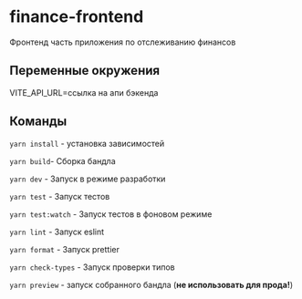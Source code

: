 # finance-frontend

Фронтенд часть приложения по отслеживанию финансов

## Переменные окружения

VITE_API_URL=ссылка на апи бэкенда

## Команды

`yarn install` - установка зависимостей

`yarn build`- Сборка бандла

`yarn dev` - Запуск в режиме разработки

`yarn test` - Запуск тестов

`yarn test:watch` - Запуск тестов в фоновом режиме

`yarn lint` - Запуск eslint

`yarn format` - Запуск prettier

`yarn check-types` - Запуск проверки типов

`yarn preview` - запуск собранного бандла (**не использовать для прода!**)

